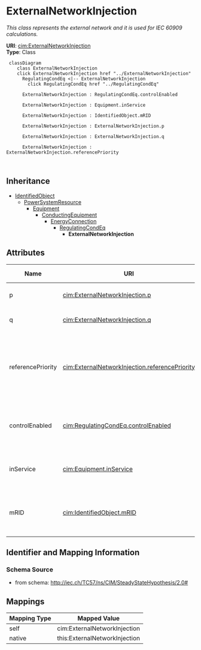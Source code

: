 # ExternalNetworkInjection


_This class represents the external network and it is used for IEC 60909 calculations._





**URI**: [cim:ExternalNetworkInjection](http://iec.ch/TC57/CIM100#ExternalNetworkInjection)<br />
**Type**: Class




```mermaid
 classDiagram
    class ExternalNetworkInjection
    click ExternalNetworkInjection href "../ExternalNetworkInjection"
      RegulatingCondEq <|-- ExternalNetworkInjection
        click RegulatingCondEq href "../RegulatingCondEq"
      
      ExternalNetworkInjection : RegulatingCondEq.controlEnabled
        
      ExternalNetworkInjection : Equipment.inService
        
      ExternalNetworkInjection : IdentifiedObject.mRID
        
      ExternalNetworkInjection : ExternalNetworkInjection.p
        
      ExternalNetworkInjection : ExternalNetworkInjection.q
        
      ExternalNetworkInjection : ExternalNetworkInjection.referencePriority
        
      
```





## Inheritance
* [IdentifiedObject](IdentifiedObject.md)
    * [PowerSystemResource](PowerSystemResource.md)
        * [Equipment](Equipment.md)
            * [ConductingEquipment](ConductingEquipment.md)
                * [EnergyConnection](EnergyConnection.md)
                    * [RegulatingCondEq](RegulatingCondEq.md)
                        * **ExternalNetworkInjection**



## Attributes


| Name | URI | Cardinality and Range | Description | Inheritance |
| ---  | --- | --- | --- | --- |
| p | [cim:ExternalNetworkInjection.p](http://iec.ch/TC57/CIM100#ExternalNetworkInjection.p) | 1 <br />  [ActivePower](ActivePower.md)  | Active power injection | direct |
| q | [cim:ExternalNetworkInjection.q](http://iec.ch/TC57/CIM100#ExternalNetworkInjection.q) | 1 <br />  [ReactivePower](ReactivePower.md)  | Reactive power injection | direct |
| referencePriority | [cim:ExternalNetworkInjection.referencePriority](http://iec.ch/TC57/CIM100#ExternalNetworkInjection.referencePriority) | 1 <br />  integer  | Priority of unit for use as powerflow voltage phase angle reference bus selec... | direct |
| controlEnabled | [cim:RegulatingCondEq.controlEnabled](http://iec.ch/TC57/CIM100#RegulatingCondEq.controlEnabled) | 1 <br />  boolean  | Specifies the regulation status of the equipment | [RegulatingCondEq](RegulatingCondEq.md) |
| inService | [cim:Equipment.inService](http://iec.ch/TC57/CIM100#Equipment.inService) | 1 <br />  boolean  | Specifies the availability of the equipment | [Equipment](Equipment.md) |
| mRID | [cim:IdentifiedObject.mRID](http://iec.ch/TC57/CIM100#IdentifiedObject.mRID) | 1 <br />  string  | Master resource identifier issued by a model authority | [IdentifiedObject](IdentifiedObject.md) |









## Identifier and Mapping Information







### Schema Source


* from schema: http://iec.ch/TC57/ns/CIM/SteadyStateHypothesis/2.0#





## Mappings

| Mapping Type | Mapped Value |
| ---  | ---  |
| self | cim:ExternalNetworkInjection |
| native | this:ExternalNetworkInjection |




